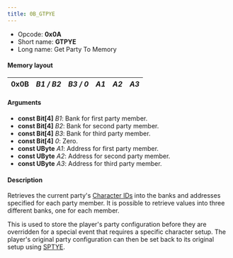 ```yaml
---
title: 0B_GTPYE
---
```


-   Opcode: **0x0A**
-   Short name: **GTPYE**
-   Long name: Get Party To Memory

#### Memory layout

| 0x0B | *B1 / B2* | *B3 / 0* | *A1* | *A2* | *A3* |
|------|-----------|----------|------|------|------|

#### Arguments

-   **const Bit\[4\]** *B1*: Bank for first party member.
-   **const Bit\[4\]** *B2*: Bank for second party member.
-   **const Bit\[4\]** *B3*: Bank for third party member.
-   **const Bit\[4\]** *0*: Zero.
-   **const UByte** *A1*: Address for first party member.
-   **const UByte** *A2*: Address for second party member.
-   **const UByte** *A3*: Address for third party member.

#### Description

Retrieves the current party's [Character IDs](../../Character_ID.md) into the banks and addresses specified for each party member. It is possible to retrieve values into three different banks, one for each member.

This is used to store the player's party configuration before they are overridden for a special event that requires a specific character setup. The player's original party configuration can then be set back to its original setup using [SPTYE](0A_SPTYE.md).
